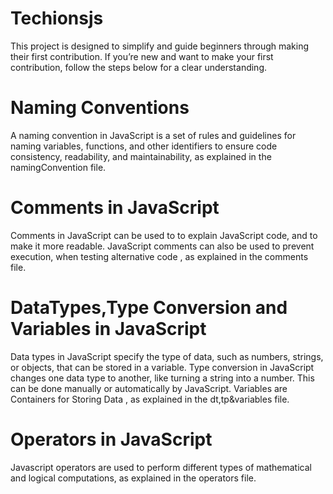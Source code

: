 # Techionsjs
This project is designed to simplify and guide beginners through making their first contribution. If you’re new and want to make your first contribution, follow the steps below for a clear understanding.
# Naming Conventions
A naming convention in JavaScript is a set of rules and guidelines for naming variables, functions, and other identifiers to ensure code consistency, readability, and maintainability, as explained in the namingConvention file.
# Comments in JavaScript
Comments in JavaScript can be used to to explain JavaScript code, and to make it more readable.
JavaScript comments can also be used to prevent execution, when testing alternative code , as explained in the comments file.
# DataTypes,Type Conversion and Variables in JavaScript
Data types in JavaScript specify the type of data, such as numbers, strings, or objects, that can be stored in a variable.
Type conversion in JavaScript changes one data type to another, like turning a string into a number. This can be done manually or automatically by JavaScript.
Variables are Containers for Storing Data , as explained in the dt,tp&variables file.
# Operators in JavaScript
Javascript operators are used to perform different types of mathematical and logical computations, as explained in the operators file.